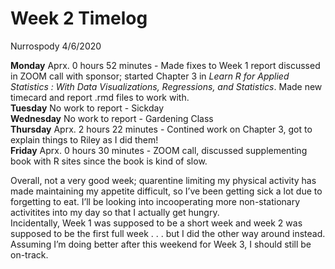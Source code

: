 Week 2 Timelog
================
Nurrospody
4/6/2020

**Monday** Aprx. 0 hours 52 minutes - Made fixes to Week 1 report
discussed in ZOOM call with sponsor; started Chapter 3 in *Learn R for
Applied Statistics : With Data Visualizations, Regressions, and
Statistics*. Made new timecard and report .rmd files to work with.  
**Tuesday** No work to report - Sickday  
**Wednesday** No work to report - Gardening Class  
**Thursday** Aprx. 2 hours 22 minutes - Contined work on Chapter 3, got
to explain things to Riley as I did them\!  
**Friday** Aprx. 0 hours 30 minutes - ZOOM call, discussed supplementing
book with R sites since the book is kind of slow.

Overall, not a very good week; quarentine limiting my physical activity
has made maintaining my appetite difficult, so I’ve been getting sick a
lot due to forgetting to eat. I’ll be looking into incooperating more
non-stationary activitites into my day so that I actually get hungry.  
Incidentally, Week 1 was supposed to be a short week and week 2 was
supposed to be the first full week . . . but I did the other way around
instead. Assuming I’m doing better after this weekend for Week 3, I
should still be on-track.
